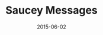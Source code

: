 ---
date: '2015-06-02'
title: Saucey Messages
description: "<strong>Saucey Messages</strong> is a fun project I created that I thought of one day. It's a sauce packet message generator where you can create messages on a custom sauce packet and send to people. This project uses purely <strong>Vanilla JS</strong>, plain <strong>CSS</strong> and is hosted on Firebase."
image_url: 'mockup.png'
image_alt: 'Saucey Messages Website on computer, tablet, and phone.'
link_1_copy: 'Visit Site'
link_1_link: 'https://sauceymessages.tk/'
link_2_copy: 'View Repository'
link_2_link: 'https://github.com/ndiesslin/saucey-messages'
---